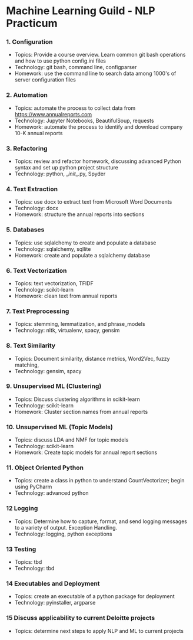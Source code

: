 # Machine Learning Guild - NLP Practicum

### 1. Configuration
*  Topics: Provide a course overview. Learn common git bash operations and how to use python config.ini files
*  Technology: git bash, command line, configparser
*  Homework: use the command line to search data among 1000's of server configuration files

### 2. Automation
*  Topics: automate the process to collect data from https://www.annualreports.com
*  Technology: Jupyter Notebooks, BeautifulSoup, requests
*  Homework: automate the process to identify and download company 10-K annual reports

### 3. Refactoring
*  Topics: review and refactor homework, discussing advanced Python syntax and set up python project structure
*  Technology: python, \__init_\_.py, Spyder

### 4. Text Extraction
*  Topics: use docx to extract text from Microsoft Word Documents
*  Technology: docx
*  Homework: structure the annual reports into sections

### 5. Databases
*  Topics: use sqlalchemy to create and populate a database
*  Technology: sqlalchemy, sqllite
*  Homework: create and populate a sqlalchemy database

### 6. Text Vectorization
*  Topics: text vectorization, TFIDF
*  Technology: scikit-learn
*  Homework: clean text from annual reports

### 7. Text Preprocessing
* Topics: stemming, lemmatization, and phrase_models
*  Technology: nltk, virtualenv, spacy, gensim

### 8. Text Similarity
* Topics: Document similarity, distance metrics, Word2Vec, fuzzy matching,
* Technology: gensim, spacy

### 9. Unsupervised ML (Clustering)
* Topics: Discuss clustering algorithms in scikit-learn
*  Technology: scikit-learn
* Homework: Cluster section names from annual reports

### 10. Unsupervised ML (Topic Models)
* Topics: discuss LDA and NMF for topic models
* Technology: scikit-learn
* Homework: Create topic models for annual report sections

### 11. Object Oriented Python
*   Topics: create a class in python to understand CountVectorizer; begin using PyCharm
*  Technology: advanced python

### 12 Logging
* Topics: Determine how to capture, format, and send logging messages to a variety of output. Exception Handling.
*  Technology: logging, python exceptions

### 13 Testing
* Topics: tbd
* Technology: tbd

### 14 Executables and Deployment
* Topics: create an executable of a python package for deployment
* Technology: pyinstaller, argparse

### 15 Discuss applicability to current Deloitte projects
* Topics: determine next steps to apply NLP and ML to current projects

